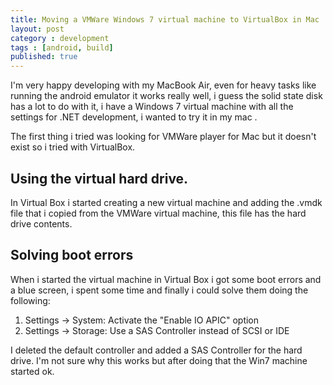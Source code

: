 ```yaml
---
title: Moving a VMWare Windows 7 virtual machine to VirtualBox in Mac
layout: post
category : development
tags : [android, build]
published: true
---
```


I'm very happy developing with my MacBook Air, even for heavy tasks like running the android emulator it works really well, i guess the solid state disk has a lot to do with it, i have a Windows 7 virtual machine with all the settings for .NET development, i wanted to try it in my mac .

The first thing i tried was looking for VMWare player for Mac but it doesn't exist so i tried with VirtualBox.

## Using the virtual hard drive.

In Virtual Box i started creating a new virtual machine and adding the .vmdk file that i copied from the VMWare virtual machine, this file has the hard drive contents.


## Solving boot errors

When i started the virtual machine in Virtual Box i got some boot errors and a blue screen, i spent some time and finally i could solve them doing the following:

1. Settings -> System: Activate the "Enable IO APIC" option
2. Settings -> Storage: Use a SAS Controller instead of SCSI or IDE

I deleted the default controller and added a SAS Controller for the hard drive. I'm not sure why this works but after doing that the Win7 machine started ok.





